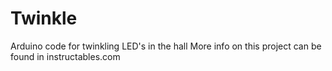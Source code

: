 # Twinkle
Arduino code for twinkling LED's in the hall
More info on this project can be found in instructables.com
